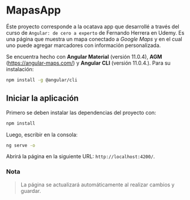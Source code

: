 # MapasApp

Éste proyecto corresponde a la ocatava app que desarrollé a través del curso de `Angular: de cero a experto` de Fernando Herrera en Udemy. Es una página que muestra un mapa conectado a _Google Maps_ y en el cual uno puede agregar marcadores con información personalizada.

Se encuentra hecho con **Angular Material** (versión 11.0.4), **AGM** (https://angular-maps.com/) y **Angular CLI** (versión 11.0.4.). Para su instalación:

```bash
npm install -g @angular/cli
```

## Iniciar la aplicación

Primero se deben instalar las dependencias del proyecto con:

```bash
npm install
```

Luego, escribir en la consola:

```bash
ng serve -o
```

Abrirá la página en la siguiente URL: `http://localhost:4200/`.

### Nota

> La página se actualizará automáticamente al realizar cambios y guardar.
